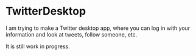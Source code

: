# TwitterDesktop
I am trying to make a Twitter desktop app, where you can log in with your information and look at tweets, follow someone, etc.

It is still work in progress.
